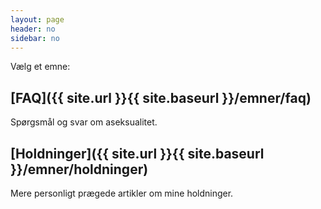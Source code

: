 ```yaml
---
layout: page
header: no
sidebar: no
---
```

Vælg et emne:

## [FAQ]({{ site.url }}{{ site.baseurl }}/emner/faq)
Spørgsmål og svar om aseksualitet.

## [Holdninger]({{ site.url }}{{ site.baseurl }}/emner/holdninger)
Mere personligt prægede artikler om mine holdninger.
